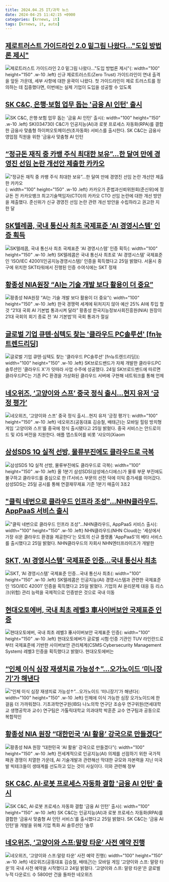 ```yaml
---
title: 2024.04.25 IT/과학 뉴스
date: 2024-04-25 11:42:15 +0900
categories: [krnews, it]
tags: [krnews, it, auto]
---
```

## [제로트러스트 가이드라인 2.0 밑그림 나왔다…"도입 방법론 제시"](https://n.news.naver.com/mnews/article/138/0002171895)

![제로트러스트 가이드라인 2.0 밑그림 나왔다…"도입 방법론 제시"](https://mimgnews.pstatic.net/image/origin/138/2024/04/25/2171895.jpg?type=nf220_150){: width="100" height="150" .w-10 .left}
신규 제로트러스트(Zero Trust) 가이드라인이 연내 출격을 앞둔 가운데, 세부 사항에 대한 윤곽이 나왔다. 첫 가이드라인이 제로 트러스트를 정의하는 데 집중했다면, 이번에는 실제 기업이 도입을 성공할 수 있도록

## [SK C&C, 은행·보험 업무 돕는 '금융 AI 인턴' 출시](https://n.news.naver.com/mnews/article/011/0004332505)

![SK C&C, 은행·보험 업무 돕는 '금융 AI 인턴' 출시](https://mimgnews.pstatic.net/image/origin/011/2024/04/25/4332505.jpg?type=nf220_150){: width="100" height="150" .w-10 .left}
SK(034730) C&C가 인공지능(AI)과 로봇 프로세스 자동화(RPA)를 결합한 금융사 맞춤형 하이퍼오토메이션(초자동화) 서비스를 출시한다. SK C&C는 금융사 영업점 직원을 위한 '금융사 맞춤형 AI 인턴

## [“정규돈 재직 중 카뱅 주식 최대한 보유”…한 달여 만에 경영진 선임 논란 개선안 제출한 카카오](https://n.news.naver.com/mnews/article/005/0001691417)

![“정규돈 재직 중 카뱅 주식 최대한 보유”…한 달여 만에 경영진 선임 논란 개선안 제출한 카카오](https://mimgnews.pstatic.net/image/origin/005/2024/04/25/1691417.jpg?type=nf220_150){: width="100" height="150" .w-10 .left}
카카오가 준법과신뢰위원회(준신위)에 정규돈 전 카카오뱅크 최고기술책임자(CTO)의 카카오 CTO 선임 논란에 대한 개선 방안을 제출했다. 준신위가 신규 경영진 선임 논란 관련 개선 방안을 수립하라고 권고한 지 한 달

## [SK텔레콤, 국내 통신사 최초 국제표준 ‘AI 경영시스템’ 인증 획득](https://n.news.naver.com/mnews/article/016/0002299868)

![SK텔레콤, 국내 통신사 최초 국제표준 ‘AI 경영시스템’ 인증 획득](https://mimgnews.pstatic.net/image/origin/016/2024/04/25/2299868.jpg?type=nf220_150){: width="100" height="150" .w-10 .left}
SK텔레콤은 국내 통신사 최초로 ‘AI 경영시스템’ 국제표준인 ‘ISO/IEC 42001(인공지능경영시스템)’ 인증을 획득했다고 25일 밝혔다. 서울시 중구에 위치한 SKT타워에서 진행된 인증 수여식에는 SKT 정재

## [황종성 NIA원장 “AI는 기술 개발 보다 활용이 더 중요”](https://n.news.naver.com/mnews/article/009/0005293563)

![황종성 NIA원장 “AI는 기술 개발 보다 활용이 더 중요”](https://mimgnews.pstatic.net/image/origin/009/2024/04/24/5293563.jpg?type=nf220_150){: width="100" height="150" .w-10 .left}
한국 경쟁력 세계에 뒤처지지 않아 예산 25% AI에 투입 할것 “21대 국회 AI 기본법 통과시켜 달라” 황종성 한국지능정보사회진흥원(NIA) 원장이 21대 국회의 회기 종료 전 ‘AI 기본법’의 국회 통과가 절실

## [글로벌 기업 큐텐·심텍도 찾는 '클라우드 PC솔루션' [fn뉴트렌드리딩]](https://n.news.naver.com/mnews/article/014/0005176213)

![글로벌 기업 큐텐·심텍도 찾는 '클라우드 PC솔루션' [fn뉴트렌드리딩]](https://mimgnews.pstatic.net/image/origin/014/2024/04/24/5176213.jpg?type=nf220_150){: width="100" height="150" .w-10 .left}
SK브로드밴드가 자체 개발한 클라우드PC 솔루션인 '클라우드 X'가 잇따라 사업 수주에 성공했다. 24일 SK브로드밴드에 따르면 클라우드PC는 기존 PC 환경을 가상화된 클라우드 서버에 구현해 네트워크를 통해 언제

## [네오위즈, ‘고양이와 스프’ 중국 정식 출시…현지 유저 ‘긍정 평가’](https://n.news.naver.com/mnews/article/009/0005293787)

![네오위즈, ‘고양이와 스프’ 중국 정식 출시…현지 유저 ‘긍정 평가’](https://mimgnews.pstatic.net/image/origin/009/2024/04/25/5293787.jpg?type=nf220_150){: width="100" height="150" .w-10 .left}
네오위즈(공동대표 김승철, 배태근)는 모바일 힐링 방치형 게임 ‘고양이와 스프’를 중국에 정식 출시됐다고 25일 밝혔다. 중국 서비스는 안드로이드 및 iOS 버전을 지원한다. 애플 앱스토어를 비롯 ‘샤오미(Xiaom

## [삼성SDS 1Q 실적 선방, 물류부진에도 클라우드로 극복](https://n.news.naver.com/mnews/article/008/0005030299)

![삼성SDS 1Q 실적 선방, 물류부진에도 클라우드로 극복](https://mimgnews.pstatic.net/image/origin/008/2024/04/25/5030299.jpg?type=nf220_150){: width="100" height="150" .w-10 .left}
올 1분기 삼성SDS(삼성에스디에스)가 물류 부문 부진에도 불구하고 클라우드를 중심으로 한 IT서비스 부문의 선전 덕에 이익 증가세를 이어갔다. 삼성SDS는 25일 공시를 통해 연결재무제표 기준 1분기 매출이 3조2

## ["클릭 네번으로 클라우드 인프라 조성"…NHN클라우드, AppPaaS 서비스 출시](https://n.news.naver.com/mnews/article/421/0007503129)

!["클릭 네번으로 클라우드 인프라 조성"…NHN클라우드, AppPaaS 서비스 출시](https://mimgnews.pstatic.net/image/origin/421/2024/04/25/7503129.jpg?type=nf220_150){: width="100" height="150" .w-10 .left}
NHN클라우드(NHN Cloud)는 '세상에서 가장 쉬운 클라우드 환경을 제공한다'는 모토의 신규 플랫폼 'AppPaaS'의 베타 서비스를 출시했다고 25일 밝혔다. NHN클라우드의 자회사 NHN엔터프라이즈가 개발한

## [SKT, ‘AI 경영시스템’ 국제표준 인증…국내 통신사 최초](https://n.news.naver.com/mnews/article/011/0004332514)

![SKT, ‘AI 경영시스템’ 국제표준 인증…국내 통신사 최초](https://mimgnews.pstatic.net/image/origin/011/2024/04/25/4332514.jpg?type=nf220_150){: width="100" height="150" .w-10 .left}
SK텔레콤은 인공지능(AI) 경영시스템과 관련한 국제표준인 ‘ISO/IEC 42001’ 인증을 획득했다고 25일 밝혔다. 기업의 AI 윤리문제 대응 등 리스크(위험) 관리 능력을 국제적으로 인증받은 것으로 국내 이동

## [현대오토에버, 국내 최초 레벨3 車사이버보안 국제표준 인증](https://n.news.naver.com/mnews/article/277/0005410422)

![현대오토에버, 국내 최초 레벨3 車사이버보안 국제표준 인증](https://mimgnews.pstatic.net/image/origin/277/2024/04/25/5410422.jpg?type=nf220_150){: width="100" height="150" .w-10 .left}
현대오토에버가 글로벌 시험·인증 기관인 TUV 라인란드로부터 국제표준에 기반한 사이버보안 관리체계(CSMS·Cybersecurity Management System) 레벨3 인증을 획득했다고 밝혔다. 현대오토에버는

## [“인체 이식 심장 재생치료 가능성↑”…오가노이드 ‘미니장기’가 해낸다](https://n.news.naver.com/mnews/article/016/0002300073)

![“인체 이식 심장 재생치료 가능성↑”…오가노이드 ‘미니장기’가 해낸다](https://mimgnews.pstatic.net/image/origin/016/2024/04/25/2300073.jpg?type=nf220_150){: width="100" height="150" .w-10 .left}
인체에 이식 가능한 심장 오가노이드에 한 걸음 더 가까워졌다. 기초과학연구원(IBS) 나노의학 연구단 조승우 연구위원(연세대학교 생명공학과 교수) 연구팀은 가톨릭대학교 의과대학 박훈준 교수 연구팀과 공동으로 복합적인

## [황종성 NIA 원장 “대한민국 ‘AI 활용’ 강국으로 만들겠다”](https://n.news.naver.com/mnews/article/138/0002171875)

![황종성 NIA 원장 “대한민국 ‘AI 활용’ 강국으로 만들겠다”](https://mimgnews.pstatic.net/image/origin/138/2024/04/24/2171875.jpg?type=nf220_150){: width="100" height="150" .w-10 .left}
전세계적으로 인공지능(AI) 의제를 선점하기 위한 국가적 패권 경쟁이 치열한 가운데, AI 기술개발과 관련해선 막대한 규모와 자본력을 지닌 미국발 빅테크들이 생태계를 선도하고 있는 것이 사실이다. 이와 관련해 정부

## [SK C&C, AI·로봇 프로세스 자동화 결합 '금융 AI 인턴' 출시](https://n.news.naver.com/mnews/article/366/0000988185)

![SK C&C, AI·로봇 프로세스 자동화 결합 '금융 AI 인턴' 출시](https://mimgnews.pstatic.net/image/origin/366/2024/04/25/988185.jpg?type=nf220_150){: width="100" height="150" .w-10 .left}
SK C&C는 인공지능(AI)과 로봇 프로세스 자동화(RPA)를 결합한 ‘금융사 맞춤형 AI 인턴 서비스’를 출시했다고 25일 밝혔다. SK C&C는 ‘금융 AI 인턴’을 개발을 위해 기업 특화 AI 솔루션인 ‘솔루

## [네오위즈, ‘고양이와 스프:말랑 타운’ 사전 예약 진행](https://n.news.naver.com/mnews/article/009/0005293371)

![네오위즈, ‘고양이와 스프:말랑 타운’ 사전 예약 진행](https://mimgnews.pstatic.net/image/origin/009/2024/04/24/5293371.jpg?type=nf220_150){: width="100" height="150" .w-10 .left}
네오위즈(공동대표 김승철, 배태근)는 모바일 게임 ‘고양이와 스프: 말랑 타운’의 국내 사전 예약을 시작했다고 24일 밝혔다. ‘고양이와 스프: 말랑 타운’은 글로벌 누적 다운로드 수 5800만 건을 돌파한 네오위즈

